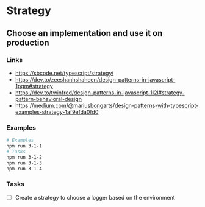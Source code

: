 # Strategy

## Choose an implementation and use it on production

### Links

- https://sbcode.net/typescript/strategy/
- https://dev.to/zeeshanhshaheen/design-patterns-in-javascript-1pgm#strategy
- https://dev.to/twinfred/design-patterns-in-javascript-1l2l#strategy-pattern-behavioral-design
- https://medium.com/@mariusbongarts/design-patterns-with-typescript-examples-strategy-1af9efda0fd0

### Examples

```bash
# Examples
npm run 3-1-1
# Tasks
npm run 3-1-2
npm run 3-1-3
npm run 3-1-4
```

### Tasks

- [ ] Create a strategy to choose a logger based on the environment
